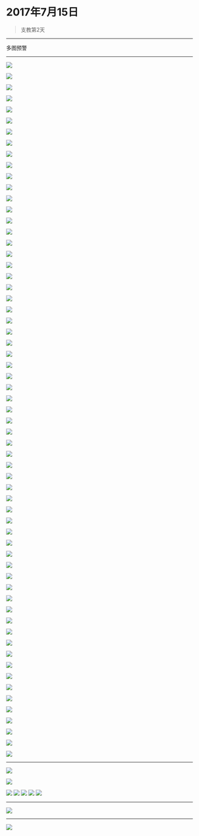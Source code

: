 <link href="../../../style.css" rel="stylesheet" >

# 2017年7月15日

> 支教第2天

---

多图预警

---

![](https://yumiao.static.twesix.cn/image/2017/07/15/img_1.JPG)


![](https://yumiao.static.twesix.cn/image/2017/07/15/img_2.JPG)


![](https://yumiao.static.twesix.cn/image/2017/07/15/img_3.JPG)


![](https://yumiao.static.twesix.cn/image/2017/07/15/img_4.JPG)


![](https://yumiao.static.twesix.cn/image/2017/07/15/img_5.JPG)


![](https://yumiao.static.twesix.cn/image/2017/07/15/img_6.JPG)


![](https://yumiao.static.twesix.cn/image/2017/07/15/img_7.JPG)


![](https://yumiao.static.twesix.cn/image/2017/07/15/img_8.JPG)


![](https://yumiao.static.twesix.cn/image/2017/07/15/img_9.JPG)


![](https://yumiao.static.twesix.cn/image/2017/07/15/img_10.JPG)


![](https://yumiao.static.twesix.cn/image/2017/07/15/img_11.JPG)


![](https://yumiao.static.twesix.cn/image/2017/07/15/img_12.JPG)


![](https://yumiao.static.twesix.cn/image/2017/07/15/img_13.JPG)


![](https://yumiao.static.twesix.cn/image/2017/07/15/img_14.JPG)


![](https://yumiao.static.twesix.cn/image/2017/07/15/img_15.JPG)


![](https://yumiao.static.twesix.cn/image/2017/07/15/img_16.JPG)


![](https://yumiao.static.twesix.cn/image/2017/07/15/img_17.JPG)


![](https://yumiao.static.twesix.cn/image/2017/07/15/img_18.JPG)


![](https://yumiao.static.twesix.cn/image/2017/07/15/img_19.JPG)


![](https://yumiao.static.twesix.cn/image/2017/07/15/img_20.JPG)


![](https://yumiao.static.twesix.cn/image/2017/07/15/img_21.JPG)


![](https://yumiao.static.twesix.cn/image/2017/07/15/img_22.JPG)


![](https://yumiao.static.twesix.cn/image/2017/07/15/img_23.JPG)


![](https://yumiao.static.twesix.cn/image/2017/07/15/img_24.JPG)


![](https://yumiao.static.twesix.cn/image/2017/07/15/img_25.JPG)


![](https://yumiao.static.twesix.cn/image/2017/07/15/img_26.JPG)


![](https://yumiao.static.twesix.cn/image/2017/07/15/img_27.JPG)


![](https://yumiao.static.twesix.cn/image/2017/07/15/img_28.JPG)


![](https://yumiao.static.twesix.cn/image/2017/07/15/img_29.JPG)


![](https://yumiao.static.twesix.cn/image/2017/07/15/img_30.JPG)


![](https://yumiao.static.twesix.cn/image/2017/07/15/img_31.JPG)


![](https://yumiao.static.twesix.cn/image/2017/07/15/img_32.JPG)


![](https://yumiao.static.twesix.cn/image/2017/07/15/img_33.JPG)


![](https://yumiao.static.twesix.cn/image/2017/07/15/img_34.JPG)


![](https://yumiao.static.twesix.cn/image/2017/07/15/img_35.JPG)


![](https://yumiao.static.twesix.cn/image/2017/07/15/img_36.JPG)


![](https://yumiao.static.twesix.cn/image/2017/07/15/img_37.JPG)


![](https://yumiao.static.twesix.cn/image/2017/07/15/img_38.JPG)


![](https://yumiao.static.twesix.cn/image/2017/07/15/img_39.JPG)


![](https://yumiao.static.twesix.cn/image/2017/07/15/img_40.JPG)


![](https://yumiao.static.twesix.cn/image/2017/07/15/img_41.JPG)


![](https://yumiao.static.twesix.cn/image/2017/07/15/img_42.JPG)


![](https://yumiao.static.twesix.cn/image/2017/07/15/img_43.JPG)


![](https://yumiao.static.twesix.cn/image/2017/07/15/img_44.JPG)


![](https://yumiao.static.twesix.cn/image/2017/07/15/img_45.JPG)


![](https://yumiao.static.twesix.cn/image/2017/07/15/img_46.JPG)


![](https://yumiao.static.twesix.cn/image/2017/07/15/img_47.JPG)


![](https://yumiao.static.twesix.cn/image/2017/07/15/img_48.JPG)


![](https://yumiao.static.twesix.cn/image/2017/07/15/img_49.JPG)


![](https://yumiao.static.twesix.cn/image/2017/07/15/img_50.JPG)


![](https://yumiao.static.twesix.cn/image/2017/07/15/img_51.JPG)


![](https://yumiao.static.twesix.cn/image/2017/07/15/img_52.JPG)


![](https://yumiao.static.twesix.cn/image/2017/07/15/img_53.JPG)


![](https://yumiao.static.twesix.cn/image/2017/07/15/img_54.JPG)


![](https://yumiao.static.twesix.cn/image/2017/07/15/img_55.JPG)


![](https://yumiao.static.twesix.cn/image/2017/07/15/img_56.JPG)


![](https://yumiao.static.twesix.cn/image/2017/07/15/img_57.JPG)


![](https://yumiao.static.twesix.cn/image/2017/07/15/img_58.JPG)


![](https://yumiao.static.twesix.cn/image/2017/07/15/img_59.JPG)


![](https://yumiao.static.twesix.cn/image/2017/07/15/img_60.JPG)


![](https://yumiao.static.twesix.cn/image/2017/07/15/img_61.JPG)


![](https://yumiao.static.twesix.cn/image/2017/07/15/img_62.JPG)


![](https://yumiao.static.twesix.cn/image/2017/07/15/img_63.JPG)

---

![](https://yumiao.static.twesix.cn/image/2017/07/15/IMG_0797.PNG)


![](https://yumiao.static.twesix.cn/image/2017/07/15/IMG_0798.JPG)


![](https://yumiao.static.twesix.cn/image/2017/07/15/IMG_0799.JPG)
![](https://yumiao.static.twesix.cn/image/2017/07/15/IMG_0800.JPG)
![](https://yumiao.static.twesix.cn/image/2017/07/15/IMG_0801.JPG)
![](https://yumiao.static.twesix.cn/image/2017/07/15/IMG_0802.JPG)
![](https://yumiao.static.twesix.cn/image/2017/07/15/IMG_0805.JPG)

---

![](https://yumiao.static.twesix.cn/image/2017/07/15/IMG_0806.PNG)

---

![](https://yumiao.static.twesix.cn/image/2017/07/15/IMG_0807.PNG)